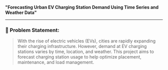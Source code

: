 **"Forecasting Urban EV Charging Station Demand Using Time Series and Weather Data"**

---

### 🧠 Problem Statement:

> With the rise of electric vehicles (EVs), cities are rapidly expanding their charging infrastructure. However, demand at EV charging stations varies by time, location, and weather. This project aims to forecast charging station usage to help optimize placement, maintenance, and load management.
>
